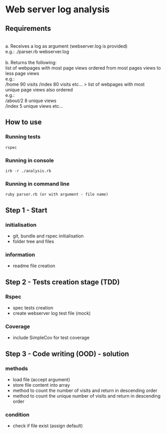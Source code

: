 # Web server log analysis

## Requirements 
\
a. Receives a log as argument (webserver.log is provided)\
e.g.: ./parser.rb webserver.log\
\
b. Returns the following:\
list of webpages with most page views ordered from most pages views to less page views\
e.g.:\
/home 90 visits /index 80 visits etc... > list of webpages with most\
unique page views also ordered\
e.g.:\
/about/2 8 unique views\
/index 5 unique views etc...

## How to use

### Running tests
```
rspec
```
### Running in console
```
irb -r ./analysis.rb
```
### Running in command line
```
ruby parser.rb (or with argument - file name)
```

## Step 1 - Start

### initialisation

- git, bundle and rspec initialisation
- folder tree and files

### information

- readme file creation

## Step 2 - Tests creation stage (TDD)

### Rspec

- spec tests creation 
- create webserver log test file (mock)

### Coverage 

- include SimpleCov for test coverage

## Step 3 - Code writing (OOD) - solution

### methods

- load file (accept argument)
- store file content into array
- method to count the number of visits and return in descending order
- method to count the unique number of visits and return in descending order

### condition

- check if file exist (assign default)